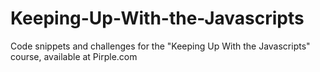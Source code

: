 # Keeping-Up-With-the-Javascripts
Code snippets and challenges for the "Keeping Up With the Javascripts" course, available at Pirple.com
